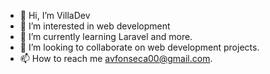 - 👋 Hi, I’m VillaDev
- 👀 I’m interested in web development
- 🌱 I’m currently learning Laravel and more.
- 💞️ I’m looking to collaborate on web development projects.
- 📫 How to reach me avfonseca00@gmail.com.

<!---
avfonseca00/avfonseca00 is a ✨ special ✨ repository because its `README.md` (this file) appears on your GitHub profile.
You can click the Preview link to take a look at your changes.
--->
